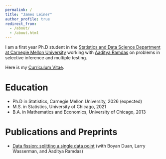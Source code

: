 ```yaml
---
permalink: /
title: "James Leiner"
author_profile: true
redirect_from: 
  - /about/
  - /about.html
---
```


I am a first year Ph.D student in the [Statistics and Data Science Department at Carnegie Mellon University](http://stat.cmu.edu/) working with [Aaditya Ramdas](http://stat.cmu.edu/~aramdas/) on problems in selective inference and multiple testing. 

Here is my [Curriculum Vitae](https://jamesleiner.github.io/files/jleiner-cv.pdf).

# Education
* Ph.D in Statistics, Carnegie Mellon University, 2026 (expected)
* M.S. in Statistics, University of Chicago, 2021
* B.A. in Mathematics and Economics, University of Chicago, 2013

# Publications and Preprints
* [Data fission: splitting a single data point](http://arxiv.org/abs/2112.11079) (with Boyan Duan, Larry Wasserman, and Aaditya Ramdas) 
